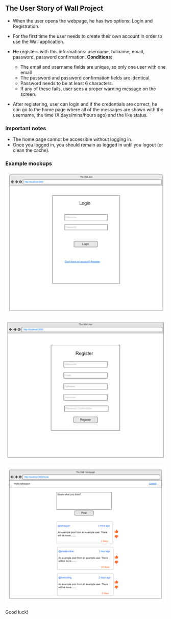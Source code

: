
## The User Story of Wall Project

 - When the user opens the webpage, he has two options: Login and Registration. 
 - For the first time the user needs to create their own account in order to use the Wall application.
 - He registers with this informations: username, fullname, email, password, password confirmation. 
	 **Conditions:**
	 - The email and username fields are unique, so only one user with one email
	 - The password and password confirmation fields are identical.
	 - Password needs to be at least 6 characters.
	 - If any of these fails, user sees a proper warning message on the screen.


- After  registering, user can login and if the credentials are correct, he can go to the home page where all of the messages are shown with the username, the time (X days/mins/hours ago) and the like status.
 
### Important notes

- The home page cannot be accessible without logging in. 
- Once you logged in, you should remain as logged in until you logout (or clean the cache).

### Example mockups

![image1](./mock1.jpg)

![image2](./mock2.jpg)

![image3](./mock3.jpg)

Good luck!
